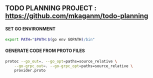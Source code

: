 ## TODO PLANNING PROJECT : https://github.com/mkaganm/todo-planning

#### SET GO ENVIRONMENT
```bash
export PATH="$PATH:$(go env GOPATH)/bin"
```

#### GENERATE CODE FROM PROTO FILES
```bash
protoc --go_out=. --go_opt=paths=source_relative \
    --go-grpc_out=. --go-grpc_opt=paths=source_relative \
    provider.proto
```